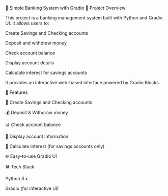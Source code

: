 🏦 Simple Banking System with Gradio
📌 Project Overview

This project is a banking management system built with Python and Gradio UI. It allows users to:

Create Savings and Checking accounts

Deposit and withdraw money

Check account balance

Display account details

Calculate interest for savings accounts

It provides an interactive web-based interface powered by Gradio Blocks.

🚀 Features

👤 Create Savings and Checking accounts

💰 Deposit & Withdraw money

📊 Check account balance

📑 Display account information

🧮 Calculate interest (for savings accounts only)

🌐 Easy-to-use Gradio UI

🛠️ Tech Stack

Python 3.x

Gradio (for interactive UI)
